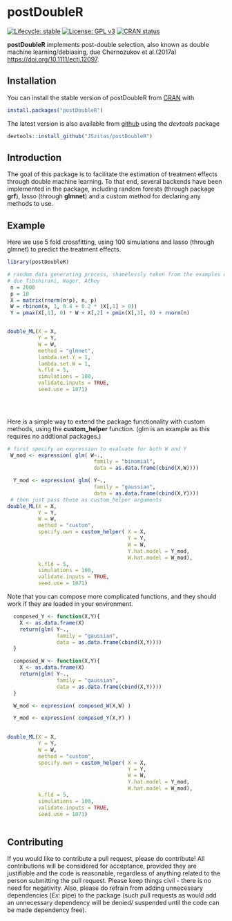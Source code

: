 
<!-- README.md is generated from README.Rmd. Please edit that file -->

# postDoubleR

<!-- badges: start -->

[![Lifecycle:
stable](https://img.shields.io/badge/lifecycle-stable-green.svg)](https://www.tidyverse.org/lifecycle/#stable)
[![License: GPL
v3](https://img.shields.io/badge/License-GPLv3-blue.svg)](https://www.gnu.org/licenses/gpl-3.0)
[![CRAN
status](https://www.r-pkg.org/badges/version/postDoubleR)](https://CRAN.R-project.org/package=postDoubleR)
<!-- badges: end -->

**postDoubleR** implements post-double selection, also known as double
machine learning/debiasing, due Chernozukov et al.(2017a)
<https://doi.org/10.1111/ectj.12097>.

## Installation

You can install the stable version of postDoubleR from
[CRAN](https://CRAN.R-project.org) with

``` r
install.packages("postDoubleR")
```

The latest version is also available from
[github](https://github.com/JSzitas/postDoubleR) using the *devtools*
package

``` r
devtools::install_github("JSzitas/postDoubleR")
```

## Introduction

The goal of this package is to facilitate the estimation of treatment
effects through double machine learning. To that end, several backends
have been implemented in the package, including random forests (through
package **grf**), lasso (through **glmnet**) and a custom method for
declaring any methods to use.

## Example

Here we use 5 fold crossfitting, using 100 simulations and lasso
(through glmnet) to predict the treatment effects.

``` r
library(postDoubleR)

# random data generating process, shamelessly taken from the examples on the grf github page,
# due Tibshirani, Wager, Athey
 n = 2000
 p = 10
 X = matrix(rnorm(n*p), n, p)
 W = rbinom(n, 1, 0.4 + 0.2 * (X[,1] > 0))
 Y = pmax(X[,1], 0) * W + X[,2] + pmin(X[,3], 0) + rnorm(n)


double_ML(X = X,
          Y = Y,
          W = W,
          method = "glmnet",
          lambda.set.Y = 1,
          lambda.set.W = 1,
          k.fld = 5,
          simulations = 100,
          validate.inputs = TRUE,
          seed.use = 1071)

  
 
```

Here is a simple way to extend the package functionality with custom
methods, using the **custom\_helper** function. (glm is an example as
this requires no addtional packages.)

``` r
# first specify an expression to evaluate for both W and Y
 W_mod <- expression( glm( W~.,
                            family = "binomial",
                            data = as.data.frame(cbind(X,W))))

  Y_mod <- expression( glm( Y~.,
                            family = "gaussian",
                            data = as.data.frame(cbind(X,Y))))
 # then just pass these as custom_helper arguments 
double_ML(X = X,
          Y = Y,
          W = W,
          method = "custom",
          specify.own = custom_helper( X = X,
                                       Y = Y,
                                       W = W,
                                       Y.hat.model = Y_mod,
                                       W.hat.model = W_mod),
          k.fld = 5,
          simulations = 100,
          validate.inputs = TRUE,
          seed.use = 1071)
```

Note that you can compose more complicated functions, and they should
work if they are loaded in your environment.

``` r
  composed_Y <- function(X,Y){
    X <- as.data.frame(X)
    return(glm( Y~.,
                family = "gaussian",
                data = as.data.frame(cbind(X,Y))))
  }

  composed_W <- function(X,Y){
    X <- as.data.frame(X)
    return(glm( Y~.,
                family = "gaussian",
                data = as.data.frame(cbind(X,Y))))
  }

  W_mod <- expression( composed_W(X,W) )

  Y_mod <- expression( composed_Y(X,Y) )

  
double_ML(X = X,
          Y = Y,
          W = W,
          method = "custom",
          specify.own = custom_helper( X = X,
                                       Y = Y,
                                       W = W,
                                       Y.hat.model = Y_mod,
                                       W.hat.model = W_mod),
          k.fld = 5,
          simulations = 100,
          validate.inputs = TRUE,
          seed.use = 1071)
  
```

## Contributing

If you would like to contribute a pull request, please do contribute\!
All contributions will be considered for acceptance, provided they are
justifiable and the code is reasonable, regardless of anything related
to the person submitting the pull request. Please keep things civil -
there is no need for negativity. Also, please do refrain from adding
unnecessary dependencies (*Ex:* pipe) to the package (such pull requests
as would add an unnecessary dependency will be denied/ suspended until
the code can be made dependency free).
